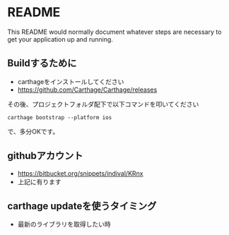 # README #

This README would normally document whatever steps are necessary to get your application up and running.

## Buildするために
* carthageをインストールしてください
* https://github.com/Carthage/Carthage/releases

その後、プロジェクトフォルダ配下で以下コマンドを叩いてください
```
carthage bootstrap --platform ios
```
で、多分OKです。

## githubアカウント
* https://bitbucket.org/snippets/indival/KRnx
* 上記に有ります

## carthage updateを使うタイミング
* 最新のライブラリを取得したい時